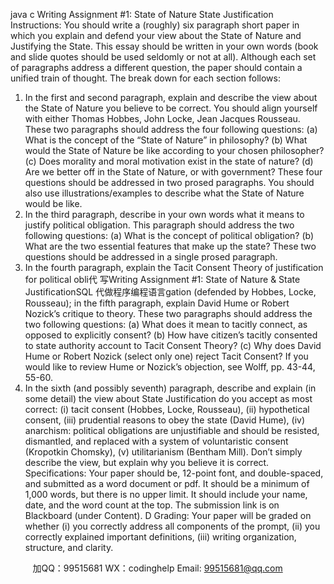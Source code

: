 java c
Writing Assignment #1: State of Nature  State   Justification
Instructions: You   should write a   (roughly)   six paragraph   short paper in which you explain and defend your view about the State of   Nature and   Justifying   the   State.   This   essay   should   be written   in your own words   (book and   slide quotes   should be used   seldomly or   not   at   all). Although   each   set   of   paragraphs address a different question, the paper   should   contain   a   unified   train   of   thought. The break down for   each   section   follows:
1. In the first and   second paragraph,   explain and   describe   the   view   about   the   State   of   Nature   you   believe to be correct. You   should align yourself   with   either Thomas Hobbes,   John Locke,   Jean Jacques Rousseau. These two paragraphs   should address the four   following   questions:
(a) What is the concept of   the “State of   Nature” in philosophy?
(b) What would the State of   Nature be like according to   your   chosen   philosopher?
(c) Does morality and moral motivation exist in the   state   of   nature?
(d) Are we better off in the State   of   Nature,   or with government?
These four questions   should be addressed in two   prosed   paragraphs. You   should   also   use   illustrations/examples to describe what the State of   Nature would be like.
2. In the third paragraph, describe in your   own words what it   means   to   justify political   obligation.   This paragraph   should address the two following   questions:
(a) What is the concept of   political   obligation?
(b) What are the two essential   features   that make   up   the   state?
These two questions   should be addressed in a   single prosed   paragraph.
3. In the fourth paragraph, explain the   Tacit   Consent Theory   of   justification   for   political   obli代 写Writing Assignment #1: State of Nature & State JustificationSQL
代做程序编程语言gation   (defended by Hobbes, Locke,  Rousseau); in the   fifth paragraph,   explain David   Hume   or   Robert Nozick’s critique to theory.   These two paragraphs   should   address   the   two   following   questions:
(a) What does it mean to tacitly connect,   as   opposed   to   explicitly   consent?
(b) How have citizen’s tacitly consented to   state   authority   account   to Tacit   Consent Theory?
(c) Why does David Hume or Robert Nozick   (select   only one)   reject   Tacit   Consent?
If   you would like to review Hume or Nozick’s   objection,   see Wolff,   pp.   43-44,   55-60.
4. In the   sixth   (and possibly seventh) paragraph, describe   and   explain   (in   some   detail)   the   view   about State   Justification do you accept as most correct: (i) tacit   consent   (Hobbes,   Locke,      Rousseau), (ii) hypothetical consent, (iii) prudential reasons to obey the   state   (David   Hume), (iv) anarchism: political obligations are unjustifiable and   should be resisted,   dismantled,   and   replaced   with   a   system of voluntaristic consent   (Kropotkin  Chomsky), (v) utilitarianism   (Bentham    Mill).   Don’t   simply   describe the view, but explain why you believe it is   correct.
Specifications: Your paper   should be,   12-point font, and double-spaced, and   submitted   as   a word document or pdf. It should be a   minimum   of   1,000 words,   but   there is   no   upper   limit.   It   should include your name, date, and the word count   at   the   top. The   submission   link is   on   Blackboard   (under Content). 
D 
Grading: Your paper will be graded on whether   (i) you correctly address   all   components   of   the prompt,   (ii) you correctly explained important definitions,   (iii) writing organization,   structure,   and   clarity.





         
加QQ：99515681  WX：codinghelp  Email: 99515681@qq.com
